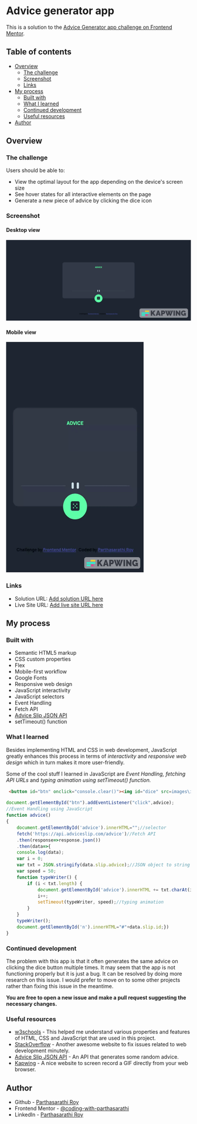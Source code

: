 # Advice generator app

This is a solution to the [Advice Generator app challenge on Frontend Mentor](https://www.frontendmentor.io/challenges/advice-generator-app-QdUG-13db).

## Table of contents

- [Overview](#overview)
  - [The challenge](#the-challenge)
  - [Screenshot](#screenshot)
  - [Links](#links)
- [My process](#my-process)
  - [Built with](#built-with)
  - [What I learned](#what-i-learned)
  - [Continued development](#continued-development)
  - [Useful resources](#useful-resources)
- [Author](#author)
## Overview

### The challenge

Users should be able to:

- View the optimal layout for the app depending on the device's screen size
- See hover states for all interactive elements on the page
- Generate a new piece of advice by clicking the dice icon

### Screenshot
#### Desktop view
![Desktop GIF](Desktop_GIF.gif)
#### Mobile view
<img src="Mobile_GIF.gif" alt="Mobile GIF" width="375px" height="626px">

### Links

- Solution URL: [Add solution URL here](https://your-solution-url.com)
- Live Site URL: [Add live site URL here](https://your-live-site-url.com)

## My process

### Built with

- Semantic HTML5 markup
- CSS custom properties
- Flex
- Mobile-first workflow
- Google Fonts
- Responsive web design
- JavaScript interactivity
- JavaScript selectors
- Event Handling
- Fetch API
- [Advice Slip JSON API](https://api.adviceslip.com/#messages)
- setTimeout() function

### What I learned
Besides implementing HTML and CSS in web development, JavaScript greatly enhances this process in terms of <i>interactivity</i> and <i>responsive web design</i> which in turn makes it more user-friendly.

Some of the cool stuff I learned in JavaScript are <i>Event Handling, fetching API URLs</i> and <i>typing animation using setTimeout() function.</i>
```html
 <button id="btn" onclick="console.clear()"><img id="dice" src=images\icon-dice.svg></button>
```
```js
document.getElementById("btn").addEventListener("click",advice);
//Event Handling using JavaScript
function advice()
{ 
    document.getElementById('advice').innerHTML="";//selector
    fetch('https://api.adviceslip.com/advice')//Fetch API
    .then(response=>response.json())
    .then(data=>{
    console.log(data);
    var i = 0;
    var txt = JSON.stringify(data.slip.advice);//JSON object to string conversion
    var speed = 50;
    function typeWriter() {
        if (i < txt.length) {
            document.getElementById('advice').innerHTML += txt.charAt(i);
            i++;
            setTimeout(typeWriter, speed);//typing animation
        }
    }
    typeWriter();
    document.getElementById('n').innerHTML="#"+data.slip.id;})
}
```
### Continued development

The problem with this app is that it often generates the same advice on clicking the dice button multiple times. It may seem that the app is not functioning properly but it is just a bug. It can be resolved by doing more research on this issue. I would prefer to move on to some other projects rather than fixing this issue in the meantime.

**You are free to open a new issue and make a pull request suggesting the necessary changes.**

### Useful resources

- [w3schools](https://www.w3schools.com/) - This helped me understand various properties and features of HTML, CSS and JavaScript that are used in this project.
- [StackOverflow](https://stackoverflow.com/) - Another awesome website to fix issues related to web development minutely.
- [Advice Slip JSON API](https://api.adviceslip.com/#messages) - An API that generates some random advice.
- [Kapwing](https://www.kapwing.com/tools/record/screen-to-gif) - A nice website to screen record a GIF directly from your web browser.

## Author

- Github - [Parthasarathi Roy](https://github.com/coding-with-parthasarathi)
- Frontend Mentor - [@coding-with-parthasarathi](https://www.frontendmentor.io/profile/coding-with-parthasarathi)
- LinkedIn - [Parthasarathi Roy](https://www.linkedin.com/in/parthasarathi-roy-6bb87b20a/)